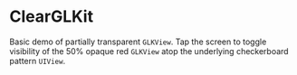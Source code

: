 # ClearGLKit

Basic demo of partially transparent `GLKView`. Tap the screen to toggle visibility of the 50% opaque red `GLKView` atop the underlying checkerboard pattern `UIView`. 
